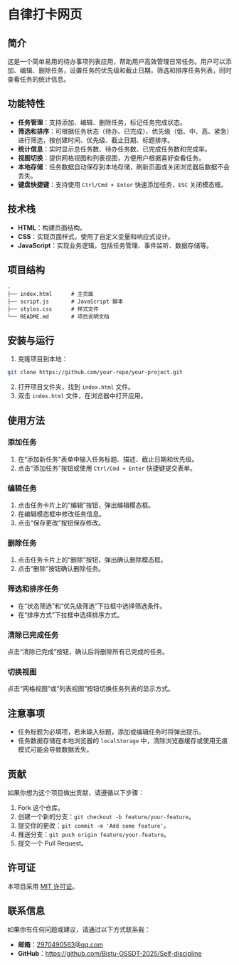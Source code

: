# 自律打卡网页

## 简介
这是一个简单易用的待办事项列表应用，帮助用户高效管理日常任务。用户可以添加、编辑、删除任务，设置任务的优先级和截止日期，筛选和排序任务列表，同时查看任务的统计信息。

## 功能特性
- **任务管理**：支持添加、编辑、删除任务，标记任务完成状态。
- **筛选和排序**：可根据任务状态（待办、已完成）、优先级（低、中、高、紧急）进行筛选，按创建时间、优先级、截止日期、标题排序。
- **统计信息**：实时显示总任务数、待办任务数、已完成任务数和完成率。
- **视图切换**：提供网格视图和列表视图，方便用户根据喜好查看任务。
- **本地存储**：任务数据自动保存到本地存储，刷新页面或关闭浏览器后数据不会丢失。
- **键盘快捷键**：支持使用 `Ctrl/Cmd + Enter` 快速添加任务，`ESC` 关闭模态框。

## 技术栈
- **HTML**：构建页面结构。
- **CSS**：实现页面样式，使用了自定义变量和响应式设计。
- **JavaScript**：实现业务逻辑，包括任务管理、事件监听、数据存储等。

## 项目结构
```
.
├── index.html      # 主页面
├── script.js       # JavaScript 脚本
├── styles.css      # 样式文件
└── README.md       # 项目说明文档
```

## 安装与运行
1. 克隆项目到本地：
```bash
git clone https://github.com/your-repo/your-project.git
```
2. 打开项目文件夹，找到 `index.html` 文件。
3. 双击 `index.html` 文件，在浏览器中打开应用。

## 使用方法
### 添加任务
1. 在“添加新任务”表单中输入任务标题、描述、截止日期和优先级。
2. 点击“添加任务”按钮或使用 `Ctrl/Cmd + Enter` 快捷键提交表单。

### 编辑任务
1. 点击任务卡片上的“编辑”按钮，弹出编辑模态框。
2. 在编辑模态框中修改任务信息。
3. 点击“保存更改”按钮保存修改。

### 删除任务
1. 点击任务卡片上的“删除”按钮，弹出确认删除模态框。
2. 点击“删除”按钮确认删除任务。

### 筛选和排序任务
- 在“状态筛选”和“优先级筛选”下拉框中选择筛选条件。
- 在“排序方式”下拉框中选择排序方式。

### 清除已完成任务
点击“清除已完成”按钮，确认后将删除所有已完成的任务。

### 切换视图
点击“网格视图”或“列表视图”按钮切换任务列表的显示方式。

## 注意事项
- 任务标题为必填项，若未输入标题，添加或编辑任务时将弹出提示。
- 任务数据存储在本地浏览器的 `localStorage` 中，清除浏览器缓存或使用无痕模式可能会导致数据丢失。

## 贡献
如果你想为这个项目做出贡献，请遵循以下步骤：
1. Fork 这个仓库。
2. 创建一个新的分支：`git checkout -b feature/your-feature`。
3. 提交你的更改：`git commit -m 'Add some feature'`。
4. 推送分支：`git push origin feature/your-feature`。
5. 提交一个 Pull Request。

## 许可证
本项目采用 [MIT 许可证](https://opensource.org/licenses/MIT)。

## 联系信息
如果你有任何问题或建议，请通过以下方式联系我：
- **邮箱**：2970490563@qq.com
- **GitHub**：https://github.com/Bistu-OSSDT-2025/Self-discipline


